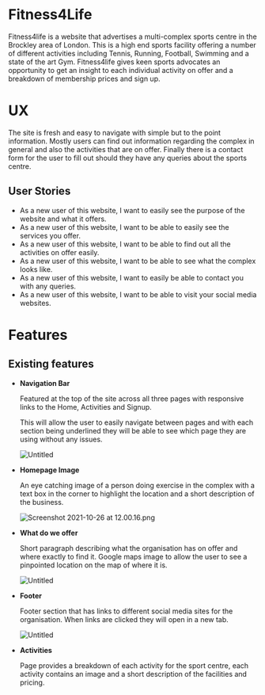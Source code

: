 # Fitness4Life

Fitness4life is a website that advertises a multi-complex sports centre in the Brockley area of London. This is a high end sports facility offering a number of different activities including Tennis, Running, Football, Swimming and a state of the art Gym. Fitness4life gives keen sports advocates an opportunity to get an insight to each individual activity on offer and a breakdown of membership prices and sign up.

# UX

The site is fresh and easy to navigate with simple but to the point information. Mostly users can find out information regarding the complex in general and also the activities that are on offer. Finally there is a contact form for the user to fill out should they have any queries about the sports centre.

## User Stories

- As a new user of this website, I want to easily see the purpose of the website and what it offers.
- As a new user of this website, I want to be able to easily see the services you offer.
- As a new user of this website, I want to be able to find out all the activities on offer easily.
- As a new user of this website, I want to be able to see what the complex looks like.
- As a new user of this website, I want to easily be able to contact you with any queries.
- As a new user of this website, I want to be able to visit your social media websites.

# Features

## Existing features

- **Navigation Bar**
    
    Featured at the top of the site across all three pages with responsive links to the Home, Activities and Signup.
    
    This will allow the user to easily navigate between pages and with each section being underlined they will be able to see which page they are using without any issues.
    
    ![Untitled](https://s3-us-west-2.amazonaws.com/secure.notion-static.com/b33771ce-0920-4e05-b46d-54b521b9bb98/Untitled.png)
    
- **Homepage Image**
    
    An eye catching image of a person doing exercise in the complex with a text box in the corner to highlight the location and a short description of the business.
    
    ![Screenshot 2021-10-26 at 12.00.16.png](https://s3-us-west-2.amazonaws.com/secure.notion-static.com/55f003d3-f9a8-4e4e-b80f-ae097e1c8da3/Screenshot_2021-10-26_at_12.00.16.png)
    
- **What do we offer**
    
    Short paragraph describing what the organisation has on offer and where exactly to find it. Google maps image to allow the user to see a pinpointed location on the map of where it is.
    
    ![Untitled](https://s3-us-west-2.amazonaws.com/secure.notion-static.com/82b0c96b-713e-428f-9e94-d39b61bc609f/Untitled.png)
    
- **Footer**
    
    Footer section that has links to different social media sites for the organisation. When links are clicked they will open in a new tab.
    
    ![Untitled](https://s3-us-west-2.amazonaws.com/secure.notion-static.com/2f4c1ffe-0c23-490d-812b-3afe9c76b520/Untitled.png)
    
- **Activities**
    
    Page provides a breakdown of each activity for the sport centre, each activity contains an image and a short description of the facilities and pricing.